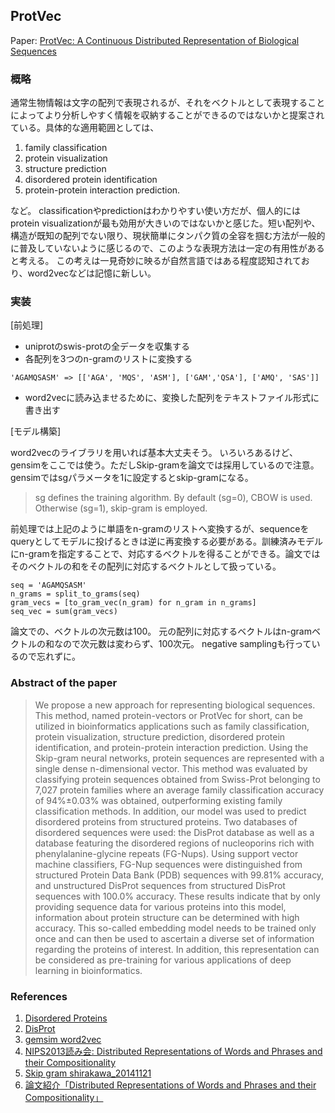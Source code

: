 ProtVec 
--------------------------------------

Paper: [ProtVec: A Continuous Distributed Representation of
Biological Sequences](http://arxiv.org/pdf/1503.05140v1.pdf)

### 概略
通常生物情報は文字の配列で表現されるが、それをベクトルとして表現することによってより分析しやすく情報を収納することができるのではないかと提案されている。具体的な適用範囲としては、

1. family classification
2. protein visualization
3. structure prediction
4. disordered protein identification
5. protein-protein interaction prediction.

など。
classificationやpredictionはわかりやすい使い方だが、個人的にはprotein visualizationが最も効用が大きいのではないかと感じた。短い配列や、構造が既知の配列でない限り、現状簡単にタンパク質の全容を掴む方法が一般的に普及していないように感じるので、このような表現方法は一定の有用性があると考える。
この考えは一見奇妙に映るが自然言語ではある程度認知されており、word2vecなどは記憶に新しい。

### 実装

[前処理]
* uniprotのswis-protの全データを収集する
* 各配列を3つのn-gramのリストに変換する

``` 
'AGAMQSASM' => [['AGA', 'MQS', 'ASM'], ['GAM','QSA'], ['AMQ', 'SAS']]
```

* word2vecに読み込ませるために、変換した配列をテキストファイル形式に書き出す

[モデル構築]

word2vecのライブラリを用いれば基本大丈夫そう。
いろいろあるけど、gensimをここでは使う。ただしSkip-gramを論文では採用しているので注意。
gensimではsgパラメータを1に設定するとskip-gramになる。
> sg defines the training algorithm. By default (sg=0), CBOW is used. Otherwise (sg=1), skip-gram is employed.

前処理では上記のように単語をn-gramのリストへ変換するが、sequenceをqueryとしてモデルに投げるときは逆に再変換する必要がある。訓練済みモデルにn-gramを指定することで、対応するベクトルを得ることができる。論文ではそのベクトルの和をその配列に対応するベクトルとして扱っている。

```
seq = 'AGAMQSASM'
n_grams = split_to_grams(seq) 
gram_vecs = [to_gram_vec(n_gram) for n_gram in n_grams]
seq_vec = sum(gram_vecs)
```

論文での、ベクトルの次元数は100。
元の配列に対応するベクトルはn-gramベクトルの和なので次元数は変わらず、100次元。
negative samplingも行っているので忘れずに。


### Abstract of the paper

> We propose a new approach for representing biological sequences. This method, named protein-vectors or ProtVec for short, can be utilized in bioinformatics applications such as family classification, protein visualization, structure prediction, disordered protein identification, and protein-protein interaction prediction. Using the Skip-gram neural networks, protein sequences are represented with a single dense n-dimensional vector. This method was evaluated by classifying protein sequences obtained from Swiss-Prot belonging to 7,027 protein families where an average family classification accuracy of 94%±0.03% was obtained, outperforming existing family classification methods. In addition, our model was used to predict disordered proteins from structured proteins. Two databases of disordered sequences were used: the DisProt database as well as a database featuring the disordered regions of nucleoporins rich with phenylalanine-glycine repeats (FG-Nups). Using support vector machine classifiers, FG-Nup sequences were distinguished from structured Protein Data Bank (PDB) sequences with 99.81\% accuracy, and unstructured DisProt sequences from structured DisProt sequences with 100.0\% accuracy. These results indicate that by only providing sequence data for various proteins into this model, information about protein structure can be determined with high accuracy. This so-called embedding model needs to be trained only once and can then be used to ascertain a diverse set of information regarding the proteins of interest. In addition, this representation can be considered as pre-training for various applications of deep learning in bioinformatics.

### References
1. [Disordered Proteins](https://en.wikipedia.org/wiki/Intrinsically_disordered_proteins)
2. [DisProt](http://www.disprot.org/)
3. [gemsim word2vec](https://radimrehurek.com/gensim/models/word2vec.html)
4. [NIPS2013読み会: Distributed Representations of Words and Phrases and their Compositionality](http://www.slideshare.net/unnonouno/nips2013-distributed-representations-of-words-and-phrases-and-their-compositionality)
5. [Skip gram shirakawa_20141121
](http://www.slideshare.net/nttdata-msi/skip-gram-shirakawa20141121-41833306)
6. [論文紹介「Distributed Representations of Words and Phrases and their Compositionality」](http://qiita.com/nishio/items/3860fe198d65d173af6b)